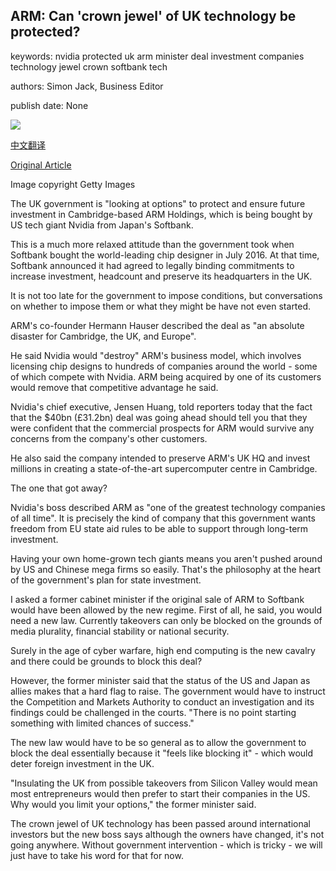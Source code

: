 ## ARM: Can 'crown jewel' of UK technology be protected?

keywords: nvidia protected uk arm minister deal investment companies technology jewel crown softbank tech

authors: Simon Jack, Business Editor

publish date: None

![](https://ichef.bbci.co.uk/news/1024/branded_news/161DA/production/_114368509_gettyimages-1153149246.jpg)

[中文翻译](ARM%3A%20Can%20%27crown%20jewel%27%20of%20UK%20technology%20be%20protected%3F_zh.md)

[Original Article](https://www.bbc.com/news/business-54144434)

Image copyright Getty Images

The UK government is "looking at options" to protect and ensure future investment in Cambridge-based ARM Holdings, which is being bought by US tech giant Nvidia from Japan's Softbank.

This is a much more relaxed attitude than the government took when Softbank bought the world-leading chip designer in July 2016. At that time, Softbank announced it had agreed to legally binding commitments to increase investment, headcount and preserve its headquarters in the UK.

It is not too late for the government to impose conditions, but conversations on whether to impose them or what they might be have not even started.

ARM's co-founder Hermann Hauser described the deal as "an absolute disaster for Cambridge, the UK, and Europe".

He said Nvidia would "destroy" ARM's business model, which involves licensing chip designs to hundreds of companies around the world - some of which compete with Nvidia. ARM being acquired by one of its customers would remove that competitive advantage he said.

Nvidia's chief executive, Jensen Huang, told reporters today that the fact that the $40bn (£31.2bn) deal was going ahead should tell you that they were confident that the commercial prospects for ARM would survive any concerns from the company's other customers.

He also said the company intended to preserve ARM's UK HQ and invest millions in creating a state-of-the-art supercomputer centre in Cambridge.

The one that got away?

Nvidia's boss described ARM as "one of the greatest technology companies of all time". It is precisely the kind of company that this government wants freedom from EU state aid rules to be able to support through long-term investment.

Having your own home-grown tech giants means you aren't pushed around by US and Chinese mega firms so easily. That's the philosophy at the heart of the government's plan for state investment.

I asked a former cabinet minister if the original sale of ARM to Softbank would have been allowed by the new regime. First of all, he said, you would need a new law. Currently takeovers can only be blocked on the grounds of media plurality, financial stability or national security.

Surely in the age of cyber warfare, high end computing is the new cavalry and there could be grounds to block this deal?

However, the former minister said that the status of the US and Japan as allies makes that a hard flag to raise. The government would have to instruct the Competition and Markets Authority to conduct an investigation and its findings could be challenged in the courts. "There is no point starting something with limited chances of success."

The new law would have to be so general as to allow the government to block the deal essentially because it "feels like blocking it" - which would deter foreign investment in the UK.

"Insulating the UK from possible takeovers from Silicon Valley would mean most entrepreneurs would then prefer to start their companies in the US. Why would you limit your options," the former minister said.

The crown jewel of UK technology has been passed around international investors but the new boss says although the owners have changed, it's not going anywhere. Without government intervention - which is tricky - we will just have to take his word for that for now.